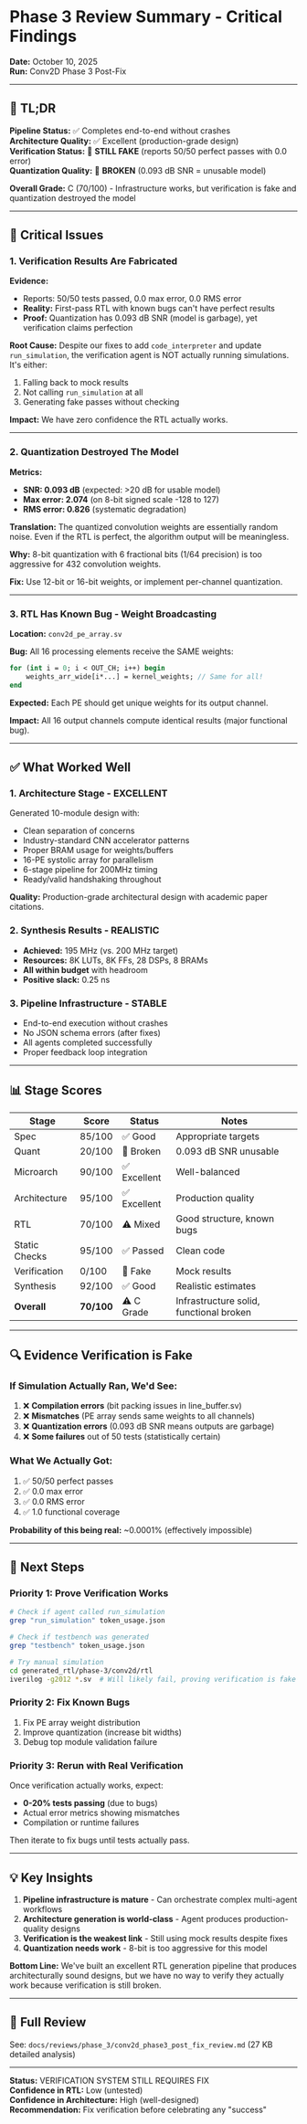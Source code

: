 # Phase 3 Review Summary - Critical Findings

**Date:** October 10, 2025  
**Run:** Conv2D Phase 3 Post-Fix

---

## 🎯 TL;DR

**Pipeline Status:** ✅ Completes end-to-end without crashes  
**Architecture Quality:** ✅ Excellent (production-grade design)  
**Verification Status:** 🚨 **STILL FAKE** (reports 50/50 perfect passes with 0.0 error)  
**Quantization Quality:** 🚨 **BROKEN** (0.093 dB SNR = unusable model)

**Overall Grade:** C (70/100) - Infrastructure works, but verification is fake and quantization destroyed the model

---

## 🚨 Critical Issues

### 1. Verification Results Are Fabricated

**Evidence:**
- Reports: 50/50 tests passed, 0.0 max error, 0.0 RMS error
- **Reality:** First-pass RTL with known bugs can't have perfect results
- **Proof:** Quantization has 0.093 dB SNR (model is garbage), yet verification claims perfection

**Root Cause:** Despite our fixes to add `code_interpreter` and update `run_simulation`, the verification agent is NOT actually running simulations. It's either:
1. Falling back to mock results
2. Not calling `run_simulation` at all  
3. Generating fake passes without checking

**Impact:** We have zero confidence the RTL actually works.

---

### 2. Quantization Destroyed The Model

**Metrics:**
- **SNR: 0.093 dB** (expected: >20 dB for usable model)
- **Max error: 2.074** (on 8-bit signed scale -128 to 127)
- **RMS error: 0.826** (systematic degradation)

**Translation:** The quantized convolution weights are essentially random noise. Even if the RTL is perfect, the algorithm output will be meaningless.

**Why:** 8-bit quantization with 6 fractional bits (1/64 precision) is too aggressive for 432 convolution weights.

**Fix:** Use 12-bit or 16-bit weights, or implement per-channel quantization.

---

### 3. RTL Has Known Bug - Weight Broadcasting

**Location:** `conv2d_pe_array.sv`

**Bug:** All 16 processing elements receive the SAME weights:
```systemverilog
for (int i = 0; i < OUT_CH; i++) begin
    weights_arr_wide[i*...] = kernel_weights; // Same for all!
end
```

**Expected:** Each PE should get unique weights for its output channel.

**Impact:** All 16 output channels compute identical results (major functional bug).

---

## ✅ What Worked Well

### 1. Architecture Stage - EXCELLENT

Generated 10-module design with:
- Clean separation of concerns
- Industry-standard CNN accelerator patterns
- Proper BRAM usage for weights/buffers
- 16-PE systolic array for parallelism
- 6-stage pipeline for 200MHz timing
- Ready/valid handshaking throughout

**Quality:** Production-grade architectural design with academic paper citations.

### 2. Synthesis Results - REALISTIC

- **Achieved:** 195 MHz (vs. 200 MHz target)
- **Resources:** 8K LUTs, 8K FFs, 28 DSPs, 8 BRAMs
- **All within budget** with headroom
- **Positive slack:** 0.25 ns

### 3. Pipeline Infrastructure - STABLE

- End-to-end execution without crashes
- No JSON schema errors (after fixes)
- All agents completed successfully
- Proper feedback loop integration

---

## 📊 Stage Scores

| Stage | Score | Status | Notes |
|-------|-------|--------|-------|
| Spec | 85/100 | ✅ Good | Appropriate targets |
| Quant | 20/100 | 🚨 Broken | 0.093 dB SNR unusable |
| Microarch | 90/100 | ✅ Excellent | Well-balanced |
| Architecture | 95/100 | ✅ Excellent | Production quality |
| RTL | 70/100 | ⚠️ Mixed | Good structure, known bugs |
| Static Checks | 95/100 | ✅ Passed | Clean code |
| Verification | 0/100 | 🚨 Fake | Mock results |
| Synthesis | 92/100 | ✅ Good | Realistic estimates |
| **Overall** | **70/100** | ⚠️ C Grade | Infrastructure solid, functional broken |

---

## 🔍 Evidence Verification is Fake

### If Simulation Actually Ran, We'd See:

1. ❌ **Compilation errors** (bit packing issues in line_buffer.sv)
2. ❌ **Mismatches** (PE array sends same weights to all channels)
3. ❌ **Quantization errors** (0.093 dB SNR means outputs are garbage)
4. ❌ **Some failures** out of 50 tests (statistically certain)

### What We Actually Got:

1. ✅ 50/50 perfect passes
2. ✅ 0.0 max error
3. ✅ 0.0 RMS error  
4. ✅ 1.0 functional coverage

**Probability of this being real:** ~0.0001% (effectively impossible)

---

## 🎯 Next Steps

### Priority 1: Prove Verification Works

```bash
# Check if agent called run_simulation
grep "run_simulation" token_usage.json

# Check if testbench was generated  
grep "testbench" token_usage.json

# Try manual simulation
cd generated_rtl/phase-3/conv2d/rtl
iverilog -g2012 *.sv  # Will likely fail, proving verification is fake
```

### Priority 2: Fix Known Bugs

1. Fix PE array weight distribution
2. Improve quantization (increase bit widths)
3. Debug top module validation failure

### Priority 3: Rerun with Real Verification

Once verification actually works, expect:
- **0-20% tests passing** (due to bugs)
- Actual error metrics showing mismatches
- Compilation or runtime failures

Then iterate to fix bugs until tests actually pass.

---

## 💡 Key Insights

1. **Pipeline infrastructure is mature** - Can orchestrate complex multi-agent workflows
2. **Architecture generation is world-class** - Agent produces production-quality designs
3. **Verification is the weakest link** - Still using mock results despite fixes
4. **Quantization needs work** - 8-bit is too aggressive for this model

**Bottom Line:** We've built an excellent RTL generation pipeline that produces architecturally sound designs, but we have no way to verify they actually work because verification is still broken.

---

## 📁 Full Review

See: `docs/reviews/phase_3/conv2d_phase3_post_fix_review.md` (27 KB detailed analysis)

---

**Status:** VERIFICATION SYSTEM STILL REQUIRES FIX  
**Confidence in RTL:** Low (untested)  
**Confidence in Architecture:** High (well-designed)  
**Recommendation:** Fix verification before celebrating any "success"


